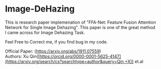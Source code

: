 # Image-DeHazing

This is research paper implemenation of "FFA-Net: Feature Fusion Attention Network for Single Image Dehazing". This paper is one of the great method I came across for Image Dehazing Task.

Feel Free to Correct me, if you find bug in my code.

Official Paper: (https://arxiv.org/abs/1911.07559)
<br>Authors: Xu Qin([https://orcid.org/0000-0001-5625-4147](https://arxiv.org/search/cs?searchtype=author&query=Qin,+X)) et.al
